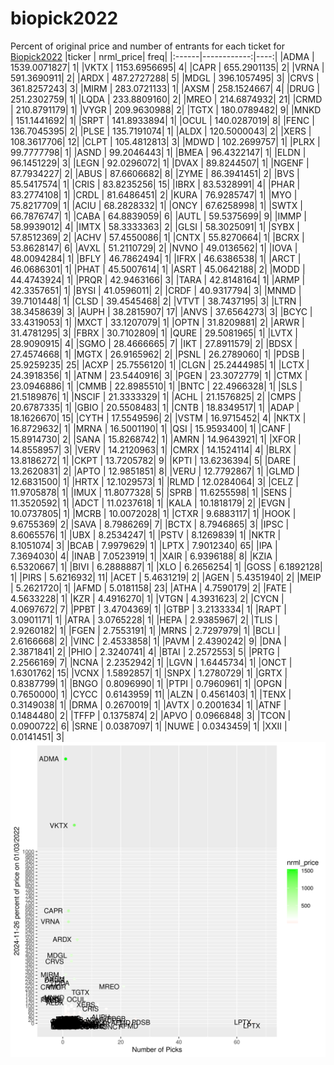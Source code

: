 # biopick2022
Percent of original price and number of entrants for each ticket for [Biopick2022](https://twitter.com/hashtag/Biopick2022)
|ticker |   nrml_price| freq|
|:------|------------:|----:|
|ADMA   | 1539.0071827|    1|
|VKTX   | 1153.6956695|    4|
|CAPR   |  655.2901135|    2|
|VRNA   |  591.3690911|    2|
|ARDX   |  487.2727288|    5|
|MDGL   |  396.1057495|    3|
|CRVS   |  361.8257243|    3|
|MIRM   |  283.0721133|    1|
|AXSM   |  258.1524667|    4|
|DRUG   |  251.2302759|    1|
|LQDA   |  233.8809160|    2|
|MREO   |  214.6874932|   21|
|CRMD   |  210.8791179|    1|
|VYGR   |  209.9630988|    2|
|TGTX   |  180.0789482|    9|
|MNKD   |  151.1441692|    1|
|SRPT   |  141.8933894|    1|
|OCUL   |  140.0287019|    8|
|FENC   |  136.7045395|    2|
|PLSE   |  135.7191074|    1|
|ALDX   |  120.5000043|    2|
|XERS   |  108.3617706|   12|
|CLPT   |  105.4812813|    3|
|MDWD   |  102.2699757|    1|
|PLRX   |   99.7777798|    1|
|ASND   |   99.2046443|    1|
|BMEA   |   96.4322147|    1|
|ELDN   |   96.1451229|    3|
|LEGN   |   92.0296072|    1|
|DVAX   |   89.8244507|    1|
|NGENF  |   87.7934227|    2|
|ABUS   |   87.6606682|    8|
|ZYME   |   86.3941451|    2|
|BVS    |   85.5417574|    1|
|CRIS   |   83.8235256|   15|
|IBRX   |   83.5328991|    4|
|PHAR   |   83.2774108|    1|
|CRDL   |   81.6486451|    2|
|KURA   |   76.9285747|    1|
|MYO    |   75.8217709|    1|
|ACIU   |   68.2828332|    1|
|ONCY   |   67.6258998|    1|
|SWTX   |   66.7876747|    1|
|CABA   |   64.8839059|    6|
|AUTL   |   59.5375699|    9|
|IMMP   |   58.9939012|    4|
|IMTX   |   58.3333363|    2|
|GLSI   |   58.3025091|    1|
|SYBX   |   57.8512369|    2|
|ACHV   |   57.4550086|    1|
|CNTX   |   55.8270664|    1|
|BCRX   |   53.8628147|    6|
|AVXL   |   51.2110729|    2|
|NVNO   |   49.0136562|    1|
|IOVA   |   48.0094284|    1|
|BFLY   |   46.7862494|    1|
|IFRX   |   46.6386538|    1|
|ARCT   |   46.0686301|    1|
|PHAT   |   45.5007614|    1|
|ASRT   |   45.0642188|    2|
|MODD   |   44.4743924|    1|
|PRQR   |   42.9463166|    3|
|TARA   |   42.8148164|    1|
|ARMP   |   42.3357651|    1|
|BYSI   |   41.0596011|    2|
|CRDF   |   40.9317794|    3|
|MNMD   |   39.7101448|    1|
|CLSD   |   39.4545468|    2|
|VTVT   |   38.7437195|    3|
|LTRN   |   38.3458639|    3|
|AUPH   |   38.2815907|   17|
|ANVS   |   37.6564273|    3|
|BCYC   |   33.4319053|    1|
|MXCT   |   33.1207079|    1|
|OPTN   |   31.8209881|    2|
|ARWR   |   31.4781295|    3|
|FBRX   |   30.7102809|    1|
|QURE   |   29.5081965|    1|
|LVTX   |   28.9090915|    4|
|SGMO   |   28.4666665|    7|
|IKT    |   27.8911579|    2|
|BDSX   |   27.4574668|    1|
|MGTX   |   26.9165962|    2|
|PSNL   |   26.2789060|    1|
|PDSB   |   25.9259235|   25|
|ACXP   |   25.7556120|    1|
|CLGN   |   25.2444985|    1|
|LCTX   |   24.3918356|    1|
|ATNM   |   23.5440916|    3|
|PGEN   |   23.3072779|    1|
|CTMX   |   23.0946886|    1|
|CMMB   |   22.8985510|    1|
|BNTC   |   22.4966328|    1|
|SLS    |   21.5189876|    1|
|NSCIF  |   21.3333329|    1|
|ACHL   |   21.1576825|    2|
|CMPS   |   20.6787335|    1|
|GBIO   |   20.5508483|    1|
|CNTB   |   18.8349517|    1|
|ADAP   |   18.1626670|   15|
|CYTH   |   17.5549596|    2|
|VSTM   |   16.9715452|    4|
|NKTX   |   16.8729632|    1|
|MRNA   |   16.5001190|    1|
|QSI    |   15.9593400|    1|
|CANF   |   15.8914730|    2|
|SANA   |   15.8268742|    1|
|AMRN   |   14.9643921|    1|
|XFOR   |   14.8558957|    3|
|VERV   |   14.2120963|    1|
|CMRX   |   14.1524114|    4|
|BLRX   |   13.8186272|    1|
|CKPT   |   13.7205782|    9|
|KPTI   |   13.6236394|    5|
|DARE   |   13.2620831|    2|
|APTO   |   12.9851851|    8|
|VERU   |   12.7792867|    1|
|GLMD   |   12.6831500|    1|
|HRTX   |   12.1029573|    1|
|RLMD   |   12.0284064|    3|
|CELZ   |   11.9705878|    1|
|IMUX   |   11.8077328|    5|
|SPRB   |   11.6255598|    1|
|SENS   |   11.3520592|    1|
|ADCT   |   11.0237618|    1|
|KALA   |   10.1818179|    2|
|EVGN   |   10.0737805|    1|
|MCRB   |   10.0072028|    1|
|CTXR   |    9.6883117|    1|
|HOOK   |    9.6755369|    2|
|SAVA   |    8.7986269|    7|
|BCTX   |    8.7946865|    3|
|IPSC   |    8.6065576|    1|
|UBX    |    8.2534247|    1|
|PSTV   |    8.1269839|    1|
|NKTR   |    8.1051074|    3|
|BCAB   |    7.9979629|    1|
|LPTX   |    7.9012340|   65|
|IPA    |    7.3694030|    4|
|INAB   |    7.0523919|    1|
|XAIR   |    6.9396188|    8|
|KZIA   |    6.5320667|    1|
|BIVI   |    6.2888887|    1|
|XLO    |    6.2656254|    1|
|GOSS   |    6.1892128|    1|
|PIRS   |    5.6216932|   11|
|ACET   |    5.4631219|    2|
|AGEN   |    5.4351940|    2|
|MEIP   |    5.2621720|    1|
|AFMD   |    5.0181158|   23|
|ATHA   |    4.7590179|    2|
|FATE   |    4.5633228|    1|
|KZR    |    4.4916270|    1|
|VTGN   |    4.3931623|    2|
|CYCN   |    4.0697672|    7|
|PPBT   |    3.4704369|    1|
|GTBP   |    3.2133334|    1|
|RAPT   |    3.0901171|    1|
|ATRA   |    3.0765228|    1|
|HEPA   |    2.9385967|    2|
|TLIS   |    2.9260182|    1|
|FGEN   |    2.7553191|    1|
|MRNS   |    2.7297979|    1|
|BCLI   |    2.6166668|    2|
|VINC   |    2.4533858|    1|
|PAVM   |    2.4390242|    9|
|DNA    |    2.3871841|    2|
|PHIO   |    2.3240741|    4|
|BTAI   |    2.2572553|    5|
|PRTG   |    2.2566169|    7|
|NCNA   |    2.2352942|    1|
|LGVN   |    1.6445734|    1|
|ONCT   |    1.6301762|   15|
|VCNX   |    1.5892857|    1|
|SNPX   |    1.2780729|    1|
|GRTX   |    0.8387799|    1|
|BNGO   |    0.8096990|    1|
|PTPI   |    0.7960961|    1|
|OPGN   |    0.7650000|    1|
|CYCC   |    0.6143959|   11|
|ALZN   |    0.4561403|    1|
|TENX   |    0.3149038|    1|
|DRMA   |    0.2670019|    1|
|AVTX   |    0.2001634|    1|
|ATNF   |    0.1484480|    2|
|TFFP   |    0.1375874|    2|
|APVO   |    0.0966848|    3|
|TCON   |    0.0900722|    6|
|SRNE   |    0.0387097|    1|
|NUWE   |    0.0343459|    1|
|XXII   |    0.0141451|    3|
![retvspicks](biopicks.png?raw=true)
